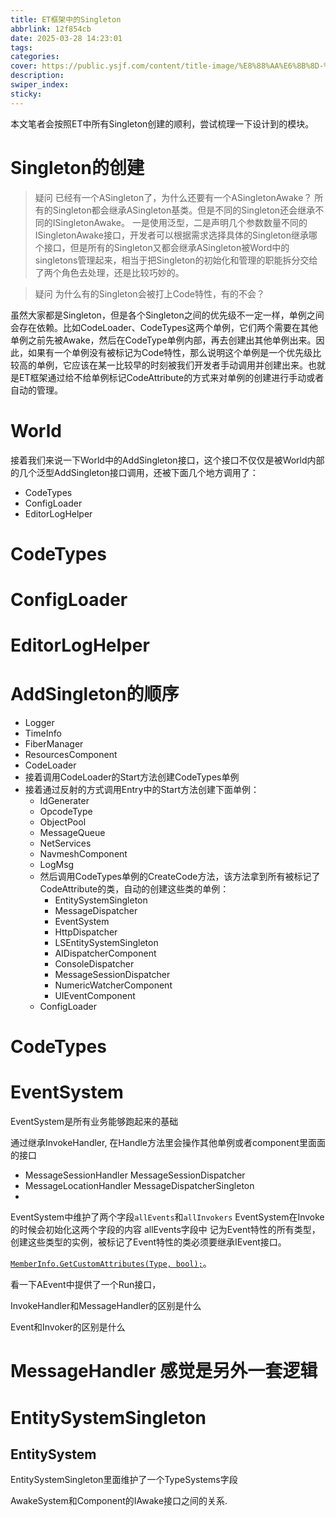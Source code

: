 ```yaml
---
title: ET框架中的Singleton
abbrlink: 12f854cb
date: 2025-03-28 14:23:01
tags:
categories:
cover: https://public.ysjf.com/content/title-image/%E8%88%AA%E6%8B%8D-%E9%98%BF%E8%A5%BF%E9%87%8C%E8%A5%BF%E5%A4%A7%E8%8D%89%E5%8E%9F12-%E7%A9%BA%E9%95%9C.jpg
description:
swiper_index:
sticky:
---
```


本文笔者会按照ET中所有Singleton创建的顺利，尝试梳理一下设计到的模块。

# Singleton的创建

> 疑问 已经有一个ASingleton了，为什么还要有一个ASingletonAwake？
所有的Singleton都会继承ASingleton基类。但是不同的Singleton还会继承不同的ISingletonAwake。 一是使用泛型，二是声明几个参数数量不同的ISingletonAwake接口，开发者可以根据需求选择具体的Singleton继承哪个接口，但是所有的Singleton又都会继承ASingleton被Word中的singletons管理起来，相当于把Singleton的初始化和管理的职能拆分交给了两个角色去处理，还是比较巧妙的。

> 疑问 为什么有的Singleton会被打上Code特性，有的不会？

虽然大家都是Singleton，但是各个Singleton之间的优先级不一定一样，单例之间会存在依赖。比如CodeLoader、CodeTypes这两个单例，它们两个需要在其他单例之前先被Awake，然后在CodeType单例内部，再去创建出其他单例出来。因此，如果有一个单例没有被标记为Code特性，那么说明这个单例是一个优先级比较高的单例，它应该在某一比较早的时刻被我们开发者手动调用并创建出来。也就是ET框架通过给不给单例标记CodeAttribute的方式来对单例的创建进行手动或者自动的管理。

# World

接着我们来说一下World中的AddSingleton接口，这个接口不仅仅是被World内部的几个泛型AddSingleton接口调用，还被下面几个地方调用了：
- CodeTypes
- ConfigLoader
- EditorLogHelper

# CodeTypes
# ConfigLoader
# EditorLogHelper

# AddSingleton的顺序
- Logger
- TimeInfo
- FiberManager
- ResourcesComponent
- CodeLoader
- 接着调用CodeLoader的Start方法创建CodeTypes单例
- 接着通过反射的方式调用Entry中的Start方法创建下面单例：
  - IdGenerater
  - OpcodeType
  - ObjectPool
  - MessageQueue
  - NetServices
  - NavmeshComponent
  - LogMsg
  - 然后调用CodeTypes单例的CreateCode方法，该方法拿到所有被标记了CodeAttribute的类，自动的创建这些类的单例：
    - EntitySystemSingleton
    - MessageDispatcher
    - EventSystem
    - HttpDispatcher
    - LSEntitySystemSingleton
    - AIDispatcherComponent
    - ConsoleDispatcher
    - MessageSessionDispatcher
    - NumericWatcherComponent
    - UIEventComponent
  - ConfigLoader


# CodeTypes



# EventSystem

EventSystem是所有业务能够跑起来的基础

通过继承InvokeHandler, 在Handle方法里会操作其他单例或者component里面面的接口

- MessageSessionHandler MessageSessionDispatcher
- MessageLocationHandler MessageDispatcherSingleton
- 

EventSystem中维护了两个字段`allEvents`和`allInvokers`
EventSystem在Invoke的时候会初始化这两个字段的内容
allEvents字段中 记为Event特性的所有类型，创建这些类型的实例，被标记了Event特性的类必须要继承IEvent接口。

[`MemberInfo.GetCustomAttributes(Type, bool);`](https://learn.microsoft.com/en-us/dotnet/api/system.reflection.memberinfo.getcustomattributes?view=net-9.0)。

看一下AEvent中提供了一个Run接口，

InvokeHandler和MessageHandler的区别是什么

Event和Invoker的区别是什么

# MessageHandler 感觉是另外一套逻辑


# EntitySystemSingleton

## EntitySystem

EntitySystemSingleton里面维护了一个TypeSystems字段

AwakeSystem和Component的IAwake接口之间的关系.